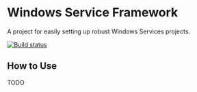 # Windows Service Framework

A project for easily setting up robust Windows Services projects.

[![Build status](https://dev.azure.com/reflectsoftware/WindowsServiceFramework/_apis/build/status/WindowsServiceFramework-.NET%20Desktop-CI)](https://dev.azure.com/reflectsoftware/WindowsServiceFramework/_build/latest?definitionId=9)


## How to Use

TODO
